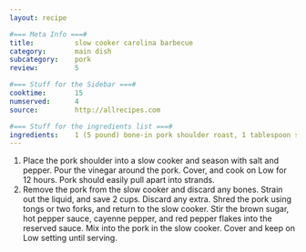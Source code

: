 ```yaml
---
layout: recipe

#=== Meta Info ===#
title: 			slow cooker carolina barbecue
category:		main dish					
subcategory:	pork
review:			5

#=== Stuff for the Sidebar ===#
cooktime:		15
numserved:		4
source:			http://allrecipes.com

#=== Stuff for the ingredients list ===#
ingredients:	1 (5 pound) bone-in pork shoulder roast, 1 tablespoon salt, ground black pepper, 1 1/2 cups apple cider vinegar, 2 tablespoons brown sugar, 1 1/2 tablespoons hot pepper sauce, 2 teaspoons cayenne pepper, 2 teaspoons crushed red pepper flakes
---
```


1. Place the pork shoulder into a slow cooker and season with salt and pepper. Pour the vinegar around the pork. Cover, and cook on Low for 12 hours. Pork should easily pull apart into strands.
2. Remove the pork from the slow cooker and discard any bones. Strain out the liquid, and save 2 cups. Discard any extra. Shred the pork using tongs or two forks, and return to the slow cooker. Stir the brown sugar, hot pepper sauce, cayenne pepper, and red pepper flakes into the reserved sauce. Mix into the pork in the slow cooker. Cover and keep on Low setting until serving.